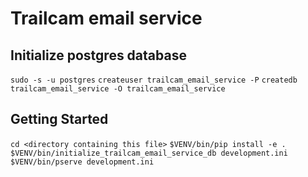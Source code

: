 Trailcam email service
==================

Initialize postgres database
---------------
`sudo -s -u postgres`
`createuser trailcam_email_service -P`
`createdb trailcam_email_service -O trailcam_email_service`

Getting Started
---------------
`cd <directory containing this file>`
`$VENV/bin/pip install -e .`
`$VENV/bin/initialize_trailcam_email_service_db development.ini`
`$VENV/bin/pserve development.ini`

